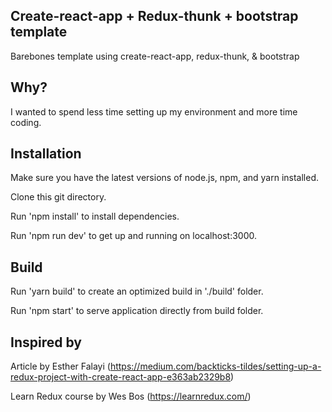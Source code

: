 ## Create-react-app + Redux-thunk + bootstrap template

Barebones template using create-react-app, redux-thunk, & bootstrap

## Why?

I wanted to spend less time setting up my environment and more time coding. 

## Installation

Make sure you have the latest versions of node.js, npm, and yarn installed.

Clone this git directory.

Run 'npm install' to install dependencies. 

Run 'npm run dev' to get up and running on localhost:3000.

## Build

Run 'yarn build' to create an optimized build in './build' folder.

Run 'npm start' to serve application directly from build folder.

## Inspired by 

Article by Esther Falayi (https://medium.com/backticks-tildes/setting-up-a-redux-project-with-create-react-app-e363ab2329b8)

Learn Redux course by Wes Bos (https://learnredux.com/)


